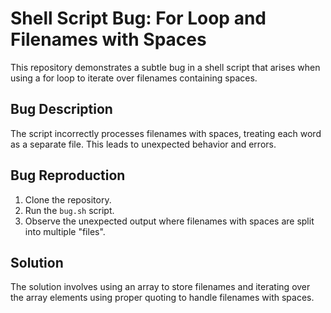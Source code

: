 # Shell Script Bug: For Loop and Filenames with Spaces

This repository demonstrates a subtle bug in a shell script that arises when using a for loop to iterate over filenames containing spaces.

## Bug Description
The script incorrectly processes filenames with spaces, treating each word as a separate file. This leads to unexpected behavior and errors.

## Bug Reproduction
1. Clone the repository.
2. Run the `bug.sh` script.
3. Observe the unexpected output where filenames with spaces are split into multiple "files".

## Solution
The solution involves using an array to store filenames and iterating over the array elements using proper quoting to handle filenames with spaces.